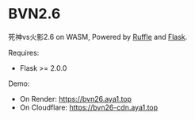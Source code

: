 # BVN2.6

死神vs火影2.6 on WASM, Powered by [Ruffle](https://github.com/ruffle-rs/ruffle/wiki/Using-Ruffle#web) and [Flask](https://github.com/pallets/flask).

Requires: 
- Flask >= 2.0.0

Demo: 
- On Render: https://bvn26.aya1.top
- On Cloudflare: https://bvn26-cdn.aya1.top
